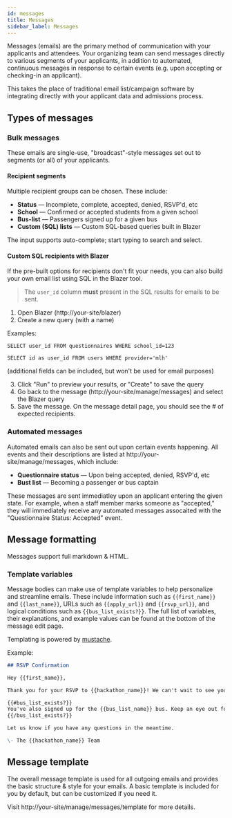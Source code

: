 ```yaml
---
id: messages
title: Messages
sidebar_label: Messages
---
```


Messages (emails) are the primary method of communication with your applicants and attendees. Your organizing team can send messages directly to various segments of your applicants, in addition to automated, continuous messages in response to certain events (e.g. upon accepting or checking-in an applicant).

This takes the place of traditional email list/campaign software by integrating directly with your applicant data and admissions process.

## Types of messages

### Bulk messages

These emails are single-use, "broadcast"-style messages set out to segments (or all) of your applicants.

#### Recipient segments

Multiple recipient groups can be chosen. These include:

* **Status** &mdash; Incomplete, complete, accepted, denied, RSVP'd, etc
* **School** &mdash; Confirmed or accepted students from a given school
* **Bus-list** &mdash; Passengers signed up for a given bus
* **Custom (SQL) lists** &mdash; Custom SQL-based queries built in Blazer

The input supports auto-complete; start typing to search and select.

#### Custom SQL recipients with Blazer

If the pre-built options for recipients don't fit your needs, you can also build your own email list using SQL in the Blazer tool.

>The `user_id` column **must** present in the SQL results for emails to be sent.

1. Open Blazer (http://your-site/blazer)
2. Create a new query (with a name)

Examples:

`SELECT user_id FROM questionnaires WHERE school_id=123`

`SELECT id as user_id FROM users WHERE provider='mlh'`

(additional fields can be included, but won't be used for email purposes)

3. Click "Run" to preview your results, or "Create" to save the query
4. Go back to the message (http://your-site/manage/messages) and select the Blazer query
5. Save the message. On the message detail page, you should see the # of expected recipients.

### Automated messages

Automated emails can also be sent out upon certain events happening. All events and their descriptions are listed at http://your-site/manage/messages, which include:

* **Questionnaire status** &mdash; Upon being accepted, denied, RSVP'd, etc
* **Bust list** &mdash; Becoming a passenger or bus captain

These messages are sent immediatley upon an applicant entering the given state. For example, when a staff member marks someone as "accepted," they will immediately receive any automated messages assocaited with the "Questionnaire Status: Accepted" event.

## Message formatting

Messages support full markdown & HTML.

### Template variables

Message bodies can make use of template variables to help personalize and streamline emails. These include information such as `{{first_name}}` and `{{last_name}}`, URLs such as `{{apply_url}}` and `{{rsvp_url}}`, and logical conditions such as `{{bus_list_exists?}}`. The full list of variables, their explanations, and example values can be found at the bottom of the message edit page.

Templating is powered by [mustache](https://mustache.github.io/mustache.5.html).

Example:

```md
## RSVP Confirmation

Hey {{first_name}},

Thank you for your RSVP to {{hackathon_name}}! We can't wait to see you.

{{#bus_list_exists?}}
You've also signed up for the {{bus_list_name}} bus. Keep an eye out for more information closer to the event for pickup times & locations.
{{/bus_list_exists?}}

Let us know if you have any questions in the meantime.

\- The {{hackathon_name}} Team
```

## Message template

The overall message template is used for all outgoing emails and provides the basic structure & style for your emails. A basic template is included for you by default, but can be customized if you need it.

Visit http://your-site/manage/messages/template for more details.

